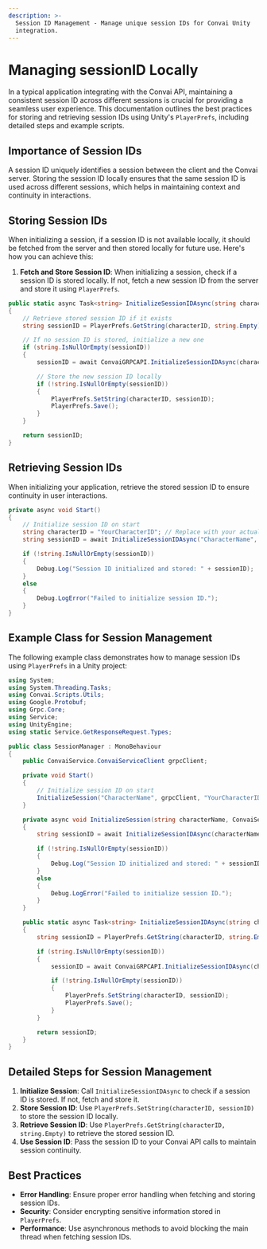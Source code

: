 ```yaml
---
description: >-
  Session ID Management - Manage unique session IDs for Convai Unity
  integration.
---
```


# Managing sessionID Locally

In a typical application integrating with the Convai API, maintaining a consistent session ID across different sessions is crucial for providing a seamless user experience. This documentation outlines the best practices for storing and retrieving session IDs using Unity's `PlayerPrefs`, including detailed steps and example scripts.

## **Importance of Session IDs**

A session ID uniquely identifies a session between the client and the Convai server. Storing the session ID locally ensures that the same session ID is used across different sessions, which helps in maintaining context and continuity in interactions.

## **Storing Session IDs**

When initializing a session, if a session ID is not available locally, it should be fetched from the server and then stored locally for future use. Here's how you can achieve this:

1. **Fetch and Store Session ID**: When initializing a session, check if a session ID is stored locally. If not, fetch a new session ID from the server and store it using `PlayerPrefs`.

```csharp
public static async Task<string> InitializeSessionIDAsync(string characterName, ConvaiService.ConvaiServiceClient client, string characterID)
{
    // Retrieve stored session ID if it exists
    string sessionID = PlayerPrefs.GetString(characterID, string.Empty);

    // If no session ID is stored, initialize a new one
    if (string.IsNullOrEmpty(sessionID))
    {
        sessionID = await ConvaiGRPCAPI.InitializeSessionIDAsync(characterName, client, characterID, sessionID);

        // Store the new session ID locally
        if (!string.IsNullOrEmpty(sessionID))
        {
            PlayerPrefs.SetString(characterID, sessionID);
            PlayerPrefs.Save();
        }
    }

    return sessionID;
}
```

## **Retrieving Session IDs**

When initializing your application, retrieve the stored session ID to ensure continuity in user interactions.

```csharp
private async void Start()
{
    // Initialize session ID on start
    string characterID = "YourCharacterID"; // Replace with your actual character ID
    string sessionID = await InitializeSessionIDAsync("CharacterName", grpcClient, characterID);

    if (!string.IsNullOrEmpty(sessionID))
    {
        Debug.Log("Session ID initialized and stored: " + sessionID);
    }
    else
    {
        Debug.LogError("Failed to initialize session ID.");
    }
}
```

## Example Class for Session Management

The following example class demonstrates how to manage session IDs using `PlayerPrefs` in a Unity project:

```csharp
using System;
using System.Threading.Tasks;
using Convai.Scripts.Utils;
using Google.Protobuf;
using Grpc.Core;
using Service;
using UnityEngine;
using static Service.GetResponseRequest.Types;

public class SessionManager : MonoBehaviour
{
    public ConvaiService.ConvaiServiceClient grpcClient;

    private void Start()
    {
        // Initialize session ID on start
        InitializeSession("CharacterName", grpcClient, "YourCharacterID");
    }

    private async void InitializeSession(string characterName, ConvaiService.ConvaiServiceClient client, string characterID)
    {
        string sessionID = await InitializeSessionIDAsync(characterName, client, characterID);

        if (!string.IsNullOrEmpty(sessionID))
        {
            Debug.Log("Session ID initialized and stored: " + sessionID);
        }
        else
        {
            Debug.LogError("Failed to initialize session ID.");
        }
    }

    public static async Task<string> InitializeSessionIDAsync(string characterName, ConvaiService.ConvaiServiceClient client, string characterID)
    {
        string sessionID = PlayerPrefs.GetString(characterID, string.Empty);

        if (string.IsNullOrEmpty(sessionID))
        {
            sessionID = await ConvaiGRPCAPI.InitializeSessionIDAsync(characterName, client, characterID, sessionID);

            if (!string.IsNullOrEmpty(sessionID))
            {
                PlayerPrefs.SetString(characterID, sessionID);
                PlayerPrefs.Save();
            }
        }

        return sessionID;
    }
}
```

## Detailed Steps for Session Management

1. **Initialize Session**: Call `InitializeSessionIDAsync` to check if a session ID is stored. If not, fetch and store it.
2. **Store Session ID**: Use `PlayerPrefs.SetString(characterID, sessionID)` to store the session ID locally.
3. **Retrieve Session ID**: Use `PlayerPrefs.GetString(characterID, string.Empty)` to retrieve the stored session ID.
4. **Use Session ID**: Pass the session ID to your Convai API calls to maintain session continuity.

## Best Practices

* **Error Handling**: Ensure proper error handling when fetching and storing session IDs.
* **Security**: Consider encrypting sensitive information stored in `PlayerPrefs`.
* **Performance**: Use asynchronous methods to avoid blocking the main thread when fetching session IDs.
